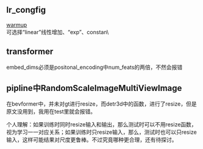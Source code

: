 ## lr_congfig
  [warmup](https://github.com/open-mmlab/mmcv/blob/v1.3.7/mmcv/runner/hooks/lr_updater.py#L9)\
  可选择“linear”线性增加、“exp”、constan\
  
## transformer
embed_dims必须是positonal_encoding中num_feats的两倍，不然会报错

## pipline中RandomScaleImageMultiViewImage
在bevformer中，并未对gt进行resize，而detr3d中的函数，进行了resize，但是原文没用到，我用在test里就会报错。

个人理解：如果训练时同时resize输入和输出，那么测试时可以不用resize函数，视为学习一一对应关系；如果训练时只resize输入，那么，测试时也可以只resize输入，这样可能结果对尺度更鲁棒。不过究竟哪种更合理，还有待探讨。
